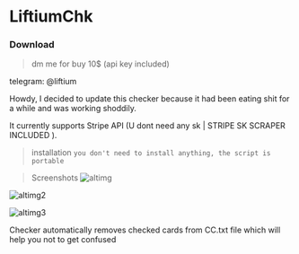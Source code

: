 # LiftiumChk 

### Download
> dm me for buy 10$ (api key included)

telegram: @liftium











Howdy, I decided to update this checker because it had been eating shit for a while and was working shoddily. 


It currently supports Stripe API (U dont need any sk | STRIPE SK SCRAPER INCLUDED ).


> installation
`you don't need to install anything, the script is portable`


> Screenshots
![altimg](https://cdn.discordapp.com/attachments/1100745735500206090/1100793024386191391/image.png)

![altimg2](https://cdn.discordapp.com/attachments/1105370472511713320/1108427256453406761/image.png)

![altimg3](https://cdn.discordapp.com/attachments/1105370472511713320/1108427877394952202/image.png)




Checker automatically removes checked cards from CC.txt file which will help you not to get confused













